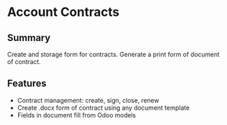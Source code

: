 # Account Contracts

## Summary
Create and storage form for contracts. Generate a print form of document of contract.

## Features
- Contract management: create, sign, close, renew
- Create .docx form of contract using any document template
- Fields in document fill from Odoo models
